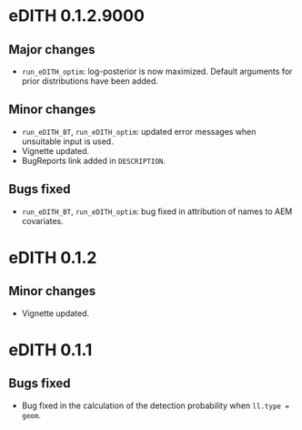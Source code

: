 # eDITH 0.1.2.9000

## Major changes

- `run_eDITH_optim`: log-posterior is now maximized. Default arguments for prior distributions
have been added.

## Minor changes

- `run_eDITH_BT`, `run_eDITH_optim`: updated error messages when unsuitable input is used.
- Vignette updated.
- BugReports link added in `DESCRIPTION`.

## Bugs fixed

- `run_eDITH_BT`, `run_eDITH_optim`: bug fixed in attribution of names to AEM covariates.

# eDITH 0.1.2

## Minor changes

- Vignette updated.

# eDITH 0.1.1

## Bugs fixed

- Bug fixed in the calculation of the detection probability when `ll.type = geom`.

